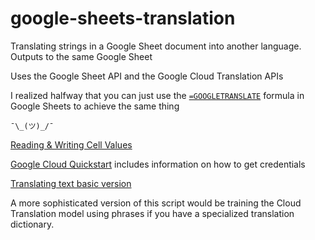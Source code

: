 # google-sheets-translation
Translating strings in a Google Sheet document into another language. Outputs to the same Google Sheet

Uses the Google Sheet API and the Google Cloud Translation APIs

I realized halfway that you can just use the [`=GOOGLETRANSLATE`](https://jakemiller.net/translate-in-google-sheets/) formula in Google Sheets to achieve the same thing 

`¯\_(ツ)_/¯`


[Reading & Writing Cell Values](https://developers.google.com/sheets/api/guides/values)

[Google Cloud Quickstart](https://cloud.google.com/translate/docs/basic/setup-basic) includes information on how to get credentials

[Translating text basic version](https://cloud.google.com/translate/docs/basic/translating-text#translating_text)

A more sophisticated version of this script would be training the Cloud Translation model using phrases if you have a specialized translation dictionary.